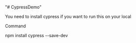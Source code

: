 "# CypressDemo" 


You need to install cypress if you want to run this on your local

Command

npm install cypress --save-dev
